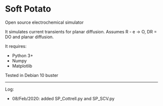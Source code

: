 # Soft Potato
Open source electrochemical simulator

It simulates current transients for planar diffusion. Assumes R - e -> O, DR = DO and planar diffusion.

It requires:
+ Python 3+
+ Numpy
+ Matplotlib

Tested in Debian 10 buster

***
Log:
+ 08/Feb/2020: added SP_Cottrell.py and SP_SCV.py
